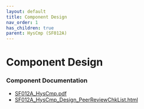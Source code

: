 ```yaml
---
layout: default
title: Component Design
nav_order: 1
has_children: true
parent: HysCmp (SF012A)
---
```

# Component Design
### Component Documentation

- [SF012A_HysCmp.pdf](Doc/SF012A_HysCmp.pdf)
- [SF012A_HysCmp_Design_PeerReviewChkList.html](Doc/SF012A_HysCmp_Design_PeerReviewChkList.html)

